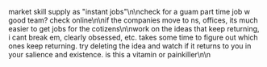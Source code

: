 market skill supply as "instant jobs"\n\ncheck for a guam part time job w good team? check online\n\nif the companies move to ns, offices, its much easier to get jobs for the cotizens\n\nwork on the ideas that keep returning, i cant break em, clearly obsessed, etc. takes some time to figure out which ones keep returning. try deleting the idea and watch if it returns to you in your salience and existence. is this a vitamin or painkiller\n\n